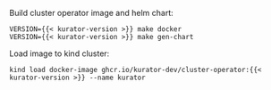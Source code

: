 Build cluster operator image and helm chart:

```console
VERSION={{< kurator-version >}} make docker
VERSION={{< kurator-version >}} make gen-chart
```

Load image to kind cluster:

```console
kind load docker-image ghcr.io/kurator-dev/cluster-operator:{{< kurator-version >}} --name kurator
```
